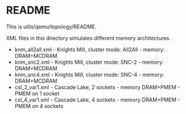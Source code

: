 # README

This is utils/qemu/topology/README.

XML files in this directory simulates different memory architectures.

- knm_all2all.xml - Knights Mill, cluster mode: All2All - memory: DRAM+MCDRAM
- knm_snc2.xml - Knights Mill, cluster mode: SNC-2 - memory: DRAM+MCDRAM
- knm_snc4.xml - Knights Mill, cluster mode: SNC-4 - memory: DRAM+MCDRAM
- csl_2_var1.xml - Cascade Lake, 2 sockets - memory DRAM+PMEM - PMEM on 1 socket
- csl_4_var1.xml - Cascade Lake, 4 sockets - memory DRAM+PMEM - PMEM on 4 sockets
